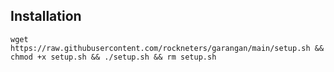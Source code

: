 ## Installation

`wget https://raw.githubusercontent.com/rockneters/garangan/main/setup.sh && chmod +x setup.sh && ./setup.sh && rm setup.sh`
